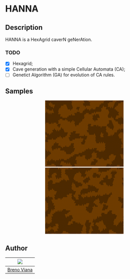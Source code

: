 # HANNA

## Description

HANNA is a HexAgrid caverN geNerAtion.

### TODO

 - [x] Hexagrid;
 - [x] Cave generation with a simple Cellular Automata (CA);
 - [ ] Genetict Algorithm (GA) for evolution of CA rules.

## Samples

<div style="margin: 0 auto; max-width: 250px;">
	<p align="center">
		<img height="210px" src ="imgs/cave1.png"/>
		<img height="210px" src ="imgs/cave2.png"/>
	</p>
</div>


## Author

[<img src="https://avatars2.githubusercontent.com/u/17532418?v=3&s=400" width="100"/>](https://github.com/brenov) |
---|
[Breno Viana](https://github.com/brenov) |
